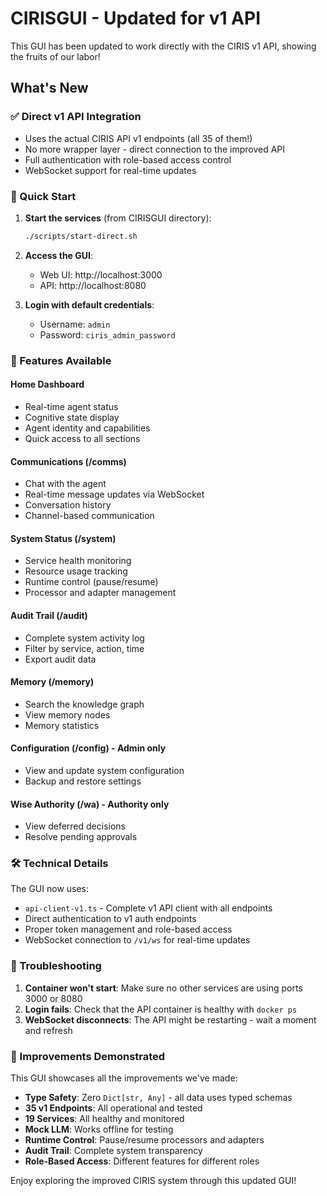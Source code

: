 # CIRISGUI - Updated for v1 API

This GUI has been updated to work directly with the CIRIS v1 API, showing the fruits of our labor!

## What's New

### ✅ Direct v1 API Integration
- Uses the actual CIRIS API v1 endpoints (all 35 of them!)
- No more wrapper layer - direct connection to the improved API
- Full authentication with role-based access control
- WebSocket support for real-time updates

### 🚀 Quick Start

1. **Start the services** (from CIRISGUI directory):
   ```bash
   ./scripts/start-direct.sh
   ```

2. **Access the GUI**:
   - Web UI: http://localhost:3000
   - API: http://localhost:8080

3. **Login with default credentials**:
   - Username: `admin`
   - Password: `ciris_admin_password`

### 📱 Features Available

#### Home Dashboard
- Real-time agent status
- Cognitive state display
- Agent identity and capabilities
- Quick access to all sections

#### Communications (/comms)
- Chat with the agent
- Real-time message updates via WebSocket
- Conversation history
- Channel-based communication

#### System Status (/system)
- Service health monitoring
- Resource usage tracking
- Runtime control (pause/resume)
- Processor and adapter management

#### Audit Trail (/audit)
- Complete system activity log
- Filter by service, action, time
- Export audit data

#### Memory (/memory)
- Search the knowledge graph
- View memory nodes
- Memory statistics

#### Configuration (/config) - Admin only
- View and update system configuration
- Backup and restore settings

#### Wise Authority (/wa) - Authority only
- View deferred decisions
- Resolve pending approvals

### 🛠️ Technical Details

The GUI now uses:
- `api-client-v1.ts` - Complete v1 API client with all endpoints
- Direct authentication to v1 auth endpoints
- Proper token management and role-based access
- WebSocket connection to `/v1/ws` for real-time updates

### 🐛 Troubleshooting

1. **Container won't start**: Make sure no other services are using ports 3000 or 8080
2. **Login fails**: Check that the API container is healthy with `docker ps`
3. **WebSocket disconnects**: The API might be restarting - wait a moment and refresh

### 🎉 Improvements Demonstrated

This GUI showcases all the improvements we've made:
- **Type Safety**: Zero `Dict[str, Any]` - all data uses typed schemas
- **35 v1 Endpoints**: All operational and tested
- **19 Services**: All healthy and monitored
- **Mock LLM**: Works offline for testing
- **Runtime Control**: Pause/resume processors and adapters
- **Audit Trail**: Complete system transparency
- **Role-Based Access**: Different features for different roles

Enjoy exploring the improved CIRIS system through this updated GUI!